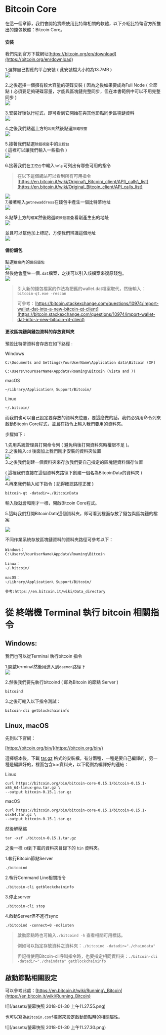 # Bitcoin Core

在這一個章節，我們會開始實際使用比特幣相關的軟體，以下介紹比特幣官方所推出的錢包軟體：Bitcoin Core。

#### 安裝

我們先到官方下載網址[https://bitcoin.org/en/download](https://bitcoin.org/en/download)

1.選擇自己對應的平台安裝 \( 此安裝檔大小約為13.7MB \)  
![](/assets/bitcoin-core-download.png)

2.之後選擇一個擁有較大容量的硬碟安裝 \( 因為之後如果要成為Full Node \( 全節點 \) 必須要足夠硬碟容量，才能與區塊鏈完整同步，但在本書範例中可以不用完整同步  \)  
![](/assets/bitcoin-install01.png)

3.安裝好後執行程式，即可看到它開始在與其他節點同步區塊鏈資料  
![](/assets/bitcoin-qt01.png)

4.之後我們點選上方的`說明`然後點選`除錯視窗`  
![](/assets/bitcoin-qt02.png)

5.接著我們點選`除錯視窗`中的`主控台`  
\( 這裡可以讓我們輸入一些指令 \)  
![](/assets/bitcoin-qt03.png)

6.接著我們在`主控台`中輸入`help`可列出有哪些可用的指令

> 在以下這個網站可以看到所有可用指令  
> [https://en.bitcoin.it/wiki/Original\_Bitcoin\_client/API\_calls\_list](https://en.bitcoin.it/wiki/Original_Bitcoin_client/API_calls_list)

![](/assets/bitcoin-qt06.png)  
7.接著輸入`getnewaddress`在錢包中產生一個比特幣地址  
![](/assets/bitcoin-qt07.png)

8.點擊上方的`檔案`然後點選`收款位置`查看剛產生出的地址  
![](/assets/bitcoin-qt08.png)

並且可以幫他加上標記，方便我們辨識這個地址  
![](/assets/bitcoin-qt09.png)

#### 備份錢包

點選`檔案`內的`備份錢包`  
![](/assets/bitcoin-qt10.png)  
然後他會產生一個`.dat`檔案，之後可以引入該檔案來復原錢包。  
![](/assets/bitcoin-qt11.png)

> 引入新的錢包檔案的作法為把舊的wallet.dat檔案取代，然後輸入：`bitcoin-qt.exe -rescan`
>
> 可參考：[https://bitcoin.stackexchange.com/questions/10974/import-wallet-dat-into-a-new-bitcoin-qt-client](https://bitcoin.stackexchange.com/questions/10974/import-wallet-dat-into-a-new-bitcoin-qt-client)

#### 更改區塊鏈與錢包資料的存放資料夾

預設比特幣資料會存放在如下路徑 :

Windows

```
C:\Documents and Settings\YourUserName\Application data\Bitcoin (XP)

C:\Users\YourUserName\Appdata\Roaming\Bitcoin (Vista and 7)
```

macOS

```
~/Library/Application\ Support/Bitcoin/
```

Linux

```
~/.bitcoin/
```

而我們也可以自己設定要存放的資料夾位置，要這麼做的話，我們必須用命令列來啟動Bitcoin Core程式，並且在指令上輸入我們要用的資料夾。

步驟如下 :

1.先用系統管理員打開命令列 \( 避免稍後打開資料夾時權限不足 \)。  
2.之後輸入`cd` 後面加上我們剛才安裝的資料夾位置  
![](/assets/bitcoin-qt12.png)  
3.之後我們創建一個資料夾來存放我們要自己指定的區塊鏈資料儲存位置

\( 這裡我們直接在這個資料夾路徑下創建一個名為BitcoinData的資料夾  \)  
![](/assets/bitcoin-qt13.png)  
4.再來我們輸入如下指令 \( 記得確認路徑正確 \)

```
bitcoin-qt -datadir=./BitcoinData
```

輸入後就會和剛才一樣，開啟Bitcoin Core程式。

5.這時我們打開BitcoinData這個資料夾，即可看到裡面存放了錢包與區塊鏈的檔案

![](/assets/bitcoin-qt14.png)

不同作業系統存放區塊鏈資料的資料夾路徑可參考以下：

```
Windows：
C:\Users\YourUserName\Appdata\Roaming\Bitcoin

Linux：
~/.bitcoin/

macOS：
~/Library/Application\ Support/Bitcoin/

參考:https://en.bitcoin.it/wiki/Data_directory
```

# 從 終端機 Terminal  執行 bitcoin 相關指令

## Windows:

我們也可以從Terminal 執行bitcoin 指令

1.開啟terminal然後用進入到`daemon`路徑下  
![](/assets/bitcoin-qt15.png)

2.然後我們要先執行bitcoind \( 即為Bitcoin 的節點 Server \)

```
bitcoind
```

3.之後可輸入以下指令測試：

```
bitcoin-cli getblockchaininfo
```

## Linux, macOS

先到以下官網：

[https://bitcoin.org/bin/](https://bitcoin.org/bin/)

選擇版本後，下載 [tar.gz](https://bitcoin.org/bin/bitcoin-core-0.15.1/bitcoin-0.15.1-osx64.tar.gz) 格式的安裝檔，有分兩種，一種是要自己編譯的，另一種是編譯好的，裡面包含`bin`資料夾，以下範例為編譯好的連結：

Linux

```
curl https://bitcoin.org/bin/bitcoin-core-0.15.1/bitcoin-0.15.1-x86_64-linux-gnu.tar.gz \
--output bitcoin-0.15.1.tar.gz
```

macOS

```
curl https://bitcoin.org/bin/bitcoin-core-0.15.1/bitcoin-0.15.1-osx64.tar.gz \
--output bitcoin-0.15.1.tar.gz
```

然後解壓縮

```
tar -xzf ./bitcoin-0.15.1.tar.gz
```

之後一樣 `cd`到下載的資料夾目錄下的 `bin` 資料夾。

1.執行Bitcoin節點Server

```
./bitcoind
```

2.執行Command Line相關指令

```
./bitcoin-cli getblockchaininfo
```

3.停止server

```
./bitcoin-cli stop
```

4.啟動Server但不進行sync

```
./bitcoind -connect=0 -nolisten
```

> 啟動節點時也可輸入`./bitcoind -h` 查看相關可用標誌。
>
> 例如可以指定存放資料之資料夾：`./bitcoind -datadir="./chaindata"`
>
> 但記得使用Bitcoin-cli呼叫指令時，也要指定相同資料夾：`./bitcoin-cli -datadir="./chaindata" getblockchaininfo`

## 啟動節點相關設定

可以參考此處：[https://en.bitcoin.it/wiki/Running\_Bitcoin](https://en.bitcoin.it/wiki/Running_Bitcoin)

![](/assets/螢幕快照 2018-01-30 上午11.27.55.png)

也可以寫為`Bitcoin.conf`檔案來設定啟動節點時的相關屬性。

![](/assets/螢幕快照 2018-01-30 上午11.27.30.png)

